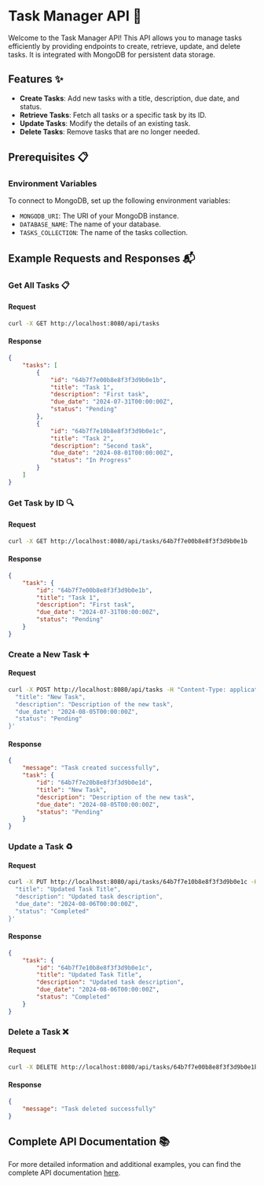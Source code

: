 # Task Manager API 📝

Welcome to the Task Manager API! This API allows you to manage tasks efficiently by providing endpoints to create, retrieve, update, and delete tasks. It is integrated with MongoDB for persistent data storage.

## Features ✨

- **Create Tasks**: Add new tasks with a title, description, due date, and status.
- **Retrieve Tasks**: Fetch all tasks or a specific task by its ID.
- **Update Tasks**: Modify the details of an existing task.
- **Delete Tasks**: Remove tasks that are no longer needed.

## Prerequisites 📋

### Environment Variables

To connect to MongoDB, set up the following environment variables:

- `MONGODB_URI`: The URI of your MongoDB instance.
- `DATABASE_NAME`: The name of your database.
- `TASKS_COLLECTION`: The name of the tasks collection.

## Example Requests and Responses 📬

### Get All Tasks 📋

#### Request

```bash
curl -X GET http://localhost:8080/api/tasks
```

#### Response

```json
{
	"tasks": [
		{
			"id": "64b7f7e00b8e8f3f3d9b0e1b",
			"title": "Task 1",
			"description": "First task",
			"due_date": "2024-07-31T00:00:00Z",
			"status": "Pending"
		},
		{
			"id": "64b7f7e10b8e8f3f3d9b0e1c",
			"title": "Task 2",
			"description": "Second task",
			"due_date": "2024-08-01T00:00:00Z",
			"status": "In Progress"
		}
	]
}
```

### Get Task by ID 🔍

#### Request

```bash
curl -X GET http://localhost:8080/api/tasks/64b7f7e00b8e8f3f3d9b0e1b
```

#### Response

```json
{
	"task": {
		"id": "64b7f7e00b8e8f3f3d9b0e1b",
		"title": "Task 1",
		"description": "First task",
		"due_date": "2024-07-31T00:00:00Z",
		"status": "Pending"
	}
}
```

### Create a New Task ➕

#### Request

```bash
curl -X POST http://localhost:8080/api/tasks -H "Content-Type: application/json" -d '{
  "title": "New Task",
  "description": "Description of the new task",
  "due_date": "2024-08-05T00:00:00Z",
  "status": "Pending"
}'
```

#### Response

```json
{
	"message": "Task created successfully",
	"task": {
		"id": "64b7f7e20b8e8f3f3d9b0e1d",
		"title": "New Task",
		"description": "Description of the new task",
		"due_date": "2024-08-05T00:00:00Z",
		"status": "Pending"
	}
}
```

### Update a Task ♻️

#### Request

```bash
curl -X PUT http://localhost:8080/api/tasks/64b7f7e10b8e8f3f3d9b0e1c -H "Content-Type: application/json" -d '{
  "title": "Updated Task Title",
  "description": "Updated task description",
  "due_date": "2024-08-06T00:00:00Z",
  "status": "Completed"
}'
```

#### Response

```json
{
	"task": {
		"id": "64b7f7e10b8e8f3f3d9b0e1c",
		"title": "Updated Task Title",
		"description": "Updated task description",
		"due_date": "2024-08-06T00:00:00Z",
		"status": "Completed"
	}
}
```

### Delete a Task ❌

#### Request

```bash
curl -X DELETE http://localhost:8080/api/tasks/64b7f7e00b8e8f3f3d9b0e1b
```

#### Response

```json
{
	"message": "Task deleted successfully"
}
```

## Complete API Documentation 📚

For more detailed information and additional examples, you can find the complete API documentation [here](https://documenter.getpostman.com/view/28611859/2sA3rwMZW8).
